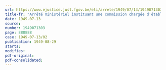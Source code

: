 ```yaml
---
url: https://www.ejustice.just.fgov.be/eli/arrete/1949/07/13/1949071303/justel
title-fr: "Arrêté ministériel instituant une commission chargée d'établir le montant du remboursement forfaitaire du par les organismes de sécurité sociale français et belges, pour les prestations en nature de l'assurance obligatoire en cas de maladie ou d'invalidité, dispensées au travailleurs frontaliers et saisonniers"
date: 1949-07-13
source:
number: 1949071303
page: 888888
case: 1949-07-13/02
publication: 1949-08-29
starts:
modifies:
pdf-original:
pdf-consolidated:
---
```



